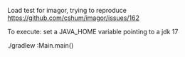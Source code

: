 Load test for imagor, trying to reproduce https://github.com/cshum/imagor/issues/162

To execute:
set a JAVA_HOME variable pointing to a jdk 17

./gradlew :Main.main()